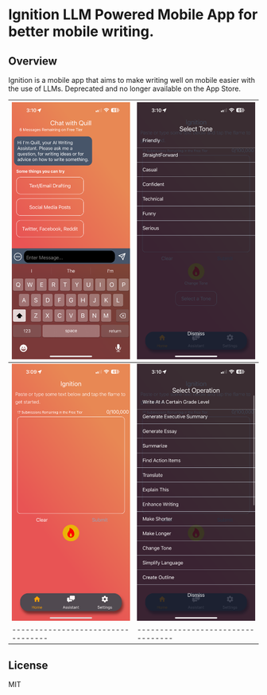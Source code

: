 # Ignition LLM Powered Mobile App for better mobile writing. 

## Overview 
Ignition is a mobile app that aims to make writing well on mobile easier with the use of LLMs. Deprecated and no longer available on the App Store. 

| !['Main Menu'](/assets/chat_1.PNG) | !['Chat'](/assets/options_2.PNG) |
|----------------------------------|----------------------------------|
| !['White Noise'](/assets/Home.PNG) | !['Quiz'](/assets/options.PNG) |
|----------------------------------|----------------------------------|


## License 
MIT 
